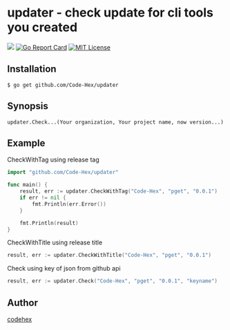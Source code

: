 updater - check update for cli tools you created
=======
[![](https://godoc.org/github.com/Code-Hex/updater?status.svg)](http://godoc.org/github.com/Code-Hex/updater)
[![Go Report Card](https://goreportcard.com/badge/github.com/Code-Hex/updater)](https://goreportcard.com/report/github.com/Code-Hex/updater)
[![MIT License](http://img.shields.io/badge/license-MIT-blue.svg?style=flat)](LICENSE)
## Installation

    $ go get github.com/Code-Hex/updater

## Synopsis

    updater.Check...(Your organization, Your project name, now version...)

## Example
CheckWithTag using release tag
```Go
import "github.com/Code-Hex/updater"

func main() {
	result, err := updater.CheckWithTag("Code-Hex", "pget", "0.0.1")
	if err != nil {
		fmt.Println(err.Error())
	}

	fmt.Println(result)
}
```

CheckWithTitle using release title
```Go
result, err := updater.CheckWithTitle("Code-Hex", "pget", "0.0.1")
```

Check using key of json from github api
```Go
result, err := updater.Check("Code-Hex", "pget", "0.0.1", "keyname")
```
## Author

[codehex](https://twitter.com/CodeHex)
